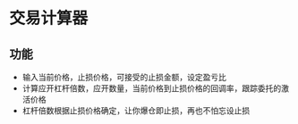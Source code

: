 # 交易计算器

## 功能
* 输入当前价格，止损价格，可接受的止损金额，设定盈亏比 
* 计算应开杠杆倍数，应开数量，当前价格到止损价格的回调率，跟踪委托的激活价格
* 杠杆倍数根据止损价格确定，让你爆仓即止损，再也不怕忘设止损